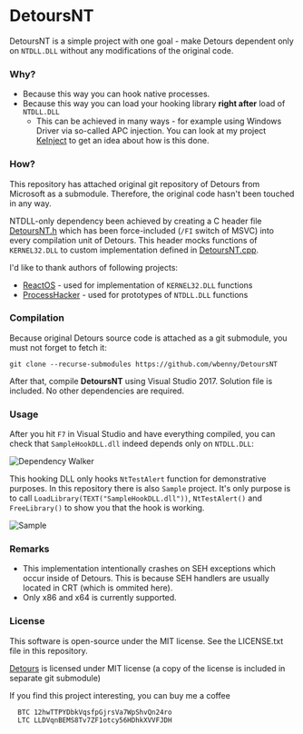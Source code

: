 # DetoursNT

DetoursNT is a simple project with one goal - make Detours dependent only on `NTDLL.DLL` without any modifications of
the original code.

### Why?

- Because this way you can hook native processes.
- Because this way you can load your hooking library **right after** load of `NTDLL.DLL`
  - This can be achieved in many ways - for example using Windows Driver via so-called APC injection.
    You can look at my project [KeInject][keinject] to get an idea about how is this done.

### How?

This repository has attached original git repository of Detours from Microsoft as a submodule.
Therefore, the original code hasn't been touched in any way.

NTDLL-only dependency been achieved by creating a C header file [DetoursNT.h](DetoursNT/DetoursNT.h) which has
been force-included (`/FI` switch of MSVC) into every compilation unit of Detours. This header
mocks functions of `KERNEL32.DLL` to custom implementation defined in [DetoursNT.cpp](DetoursNT/DetoursNT.cpp).

I'd like to thank authors of following projects:
- [ReactOS][reactos] - used for implementation of `KERNEL32.DLL` functions
- [ProcessHacker][processhacker] - used for prototypes of `NTDLL.DLL` functions

### Compilation

Because original Detours source code is attached as a git submodule, you must not forget to fetch it:

`git clone --recurse-submodules https://github.com/wbenny/DetoursNT`

After that, compile **DetoursNT** using Visual Studio 2017. Solution file is included. No other dependencies are required.

### Usage

After you hit `F7` in Visual Studio and have everything compiled, you can check that `SampleHookDLL.dll`
indeed depends only on `NTDLL.DLL`:

![Dependency Walker](Images/depends.png)

This hooking DLL only hooks `NtTestAlert` function for demonstrative purposes. In this repository there is also
`Sample` project. It's only purpose is to call `LoadLibrary(TEXT("SampleHookDLL.dll"))`, `NtTestAlert()` and
`FreeLibrary()` to show you that the hook is working.

![Sample](Images/sample.png)

### Remarks

- This implementation intentionally crashes on SEH exceptions which occur inside of Detours. This is because SEH
  handlers are usually located in CRT (which is ommited here).
- Only x86 and x64 is currently supported.


### License

This software is open-source under the MIT license. See the LICENSE.txt file in this repository.

[Detours][detours] is licensed under MIT license (a copy of the license is included in separate git submodule)

If you find this project interesting, you can buy me a coffee

```
  BTC 12hwTTPYDbkVqsfpGjrsVa7WpShvQn24ro
  LTC LLDVqnBEMS8Tv7ZF1otcy56HDhkXVVFJDH
```

  [detours]: <https://github.com/Microsoft/Detours>
  [keinject]: <https://github.com/wbenny/keinject>
  [reactos]: <https://www.reactos.org/>
  [processhacker]: <https://github.com/processhacker/processhacker/tree/master/phnt/include>